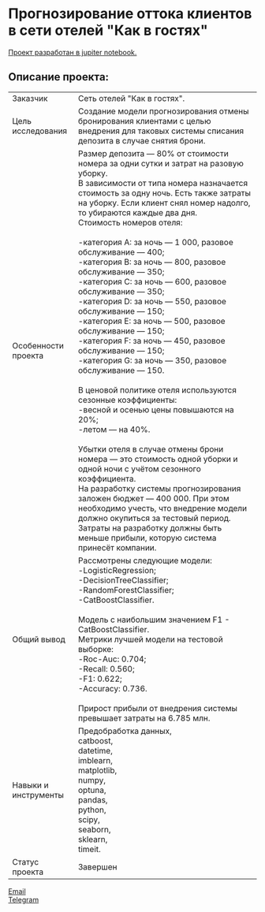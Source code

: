 # Прогнозирование оттока клиентов в сети отелей "Как в гостях"

[Проект разработан в jupiter notebook.](https://github.com/data-analyst-mr/DataScienceProjects/blob/main/projects/educational%20project/hotel/hotel.ipynb)<br/>

## Описание проекта:
|   |  |
|---------------|-------------------|
|Заказчик | Сеть отелей "Как в гостях".|
|Цель исследования| Создание модели прогнозирования отмены бронирования клиентами с целью внедрения для таковых системы списания депозита в случае снятия брони.|
|Особенности проекта| Размер депозита — 80% от стоимости номера за одни сутки и затрат на разовую уборку.<br/>В зависимости от типа номера назначается стоимость за одну ночь. Есть также затраты на уборку. Если клиент снял номер надолго, то убираются каждые два дня.<br/>Стоимость номеров отеля:<br/><br/>-категория A: за ночь — 1 000, разовое обслуживание — 400;<br/>-категория B: за ночь — 800, разовое обслуживание — 350;<br/>-категория C: за ночь — 600, разовое обслуживание — 350;<br/>-категория D: за ночь — 550, разовое обслуживание — 150;<br/>-категория E: за ночь — 500, разовое обслуживание — 150;<br/>-категория F: за ночь — 450, разовое обслуживание — 150;<br/>-категория G: за ночь — 350, разовое обслуживание — 150.<br/><br/>В ценовой политике отеля используются сезонные коэффициенты:<br/>-весной и осенью цены повышаются на 20%;<br/>-летом — на 40%.<br/><br/>Убытки отеля в случае отмены брони номера — это стоимость одной уборки и одной ночи с учётом сезонного коэффициента.<br/>На разработку системы прогнозирования заложен бюджет — 400 000. При этом необходимо учесть, что внедрение модели должно окупиться за тестовый период. Затраты на разработку должны быть меньше прибыли, которую система принесёт компании.|
|Общий вывод|Рассмотрены следующие модели:<br/>-LogisticRegression;<br/>-DecisionTreeClassifier;<br/>-RandomForestClassifier;<br/>-CatBoostClassifier.<br/><br/>Модель с наибольшим значением F1 - CatBoostClassifier.<br/>Метрики лучшей модели на тестовой выборке:<br/>-Roc-Auc: 0.704;<br/>-Recall: 0.560;<br/>-F1: 0.622;<br/>-Accuracy: 0.736.<br/><br/>Прирост прибыли от внедрения системы превышает затраты на 6.785 млн.|
|Навыки и инструменты|Предобработка данных,<br/>catboost,<br/>datetime,<br/>imblearn,<br/>matplotlib,<br/>numpy,<br/>optuna,<br/>pandas,<br/>python,<br/>scipy,<br/>seaborn,<br/>sklearn,<br/>timeit.|
|Статус проекта| Завершен|


[Email](mailto:mikhail-shestakov-2022@bk.ru)<br/>
[Telegram](https://t.me/mshestakov1)
